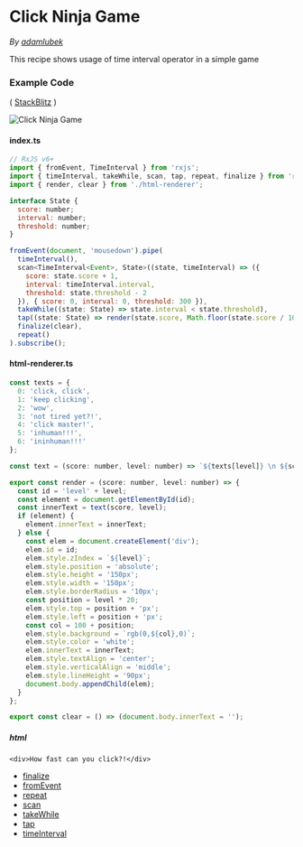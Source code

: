 # Click Ninja Game

_By [adamlubek](https://github.com/adamlubek)_

This recipe shows usage of time interval operator in a simple game



### Example Code

( [StackBlitz](https://stackblitz.com/edit/rxjs-click-ninja?file=index.ts) )

![Click Ninja Game](https://drive.google.com/uc?export=view&id=1VT8umN-jtaqBfcKtlCwZ3w805qe3bXWN)

#### index.ts

```js
// RxJS v6+
import { fromEvent, TimeInterval } from 'rxjs';
import { timeInterval, takeWhile, scan, tap, repeat, finalize } from 'rxjs/operators';
import { render, clear } from './html-renderer';

interface State {
  score: number;
  interval: number;
  threshold: number;
}

fromEvent(document, 'mousedown').pipe(
  timeInterval(),
  scan<TimeInterval<Event>, State>((state, timeInterval) => ({
    score: state.score + 1,
    interval: timeInterval.interval,
    threshold: state.threshold - 2
  }), { score: 0, interval: 0, threshold: 300 }),
  takeWhile((state: State) => state.interval < state.threshold),
  tap((state: State) => render(state.score, Math.floor(state.score / 10))),
  finalize(clear),
  repeat()
).subscribe();
```

#### html-renderer.ts

```js
const texts = {
  0: 'click, click',
  1: 'keep clicking',
  2: 'wow',
  3: 'not tired yet?!',
  4: 'click master!',
  5: 'inhuman!!!',
  6: 'ininhuman!!!'
};

const text = (score: number, level: number) => `${texts[level]} \n ${score}`;

export const render = (score: number, level: number) => {
  const id = 'level' + level;
  const element = document.getElementById(id);
  const innerText = text(score, level);
  if (element) {
    element.innerText = innerText;
  } else {
    const elem = document.createElement('div');
    elem.id = id;
    elem.style.zIndex = `${level}`;
    elem.style.position = 'absolute';
    elem.style.height = '150px';
    elem.style.width = '150px';
    elem.style.borderRadius = '10px';
    const position = level * 20;
    elem.style.top = position + 'px';
    elem.style.left = position + 'px';
    const col = 100 + position;
    elem.style.background = `rgb(0,${col},0)`;
    elem.style.color = 'white';
    elem.innerText = innerText;
    elem.style.textAlign = 'center';
    elem.style.verticalAlign = 'middle';
    elem.style.lineHeight = '90px';
    document.body.appendChild(elem);
  }
};

export const clear = () => (document.body.innerText = '');
```

##### html

```
<div>How fast can you click?!</div>
```

- [finalize](../operators/utility/finalize.md)
- [fromEvent](../operators/creation/fromevent.md)
- [repeat](../operators/utility/repeat.md)
- [scan](../operators/transformation/scan.md)
- [takeWhile](../operators/filtering/takewhile.md)
- [tap](../operators/utility/do.md)
- [timeInterval](../operators/utility/timeinterval.md)
